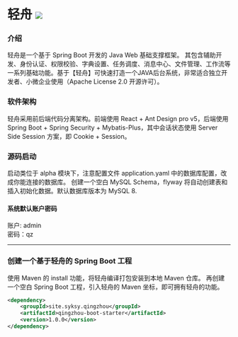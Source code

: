 # 轻舟 ![](https://img.shields.io/badge/license-Apache%202-blue)


### 介绍
轻舟是一个基于 Spring Boot 开发的 Java Web 基础支撑框架。
其包含辅助开发、身份认证、权限校验、字典设置、任务调度、消息中心、文件管理、工作流等一系列基础功能。基于【轻舟】可快速打造一个JAVA后台系统，非常适合独立开发者、小微企业使用（Apache License 2.0 开源许可）。  

### 软件架构
轻舟采用前后端代码分离架构。前端使用 React + Ant Design pro v5，后端使用 Spring Boot + Spring Security + Mybatis-Plus，其中会话状态使用 Server Side Session 方案，即 Cookie + Session。

### 源码启动

启动类位于 alpha 模块下，注意配置文件 application.yaml 中的数据库配置，改成你能连接的数据库。
创建一个空白 MySQL Schema，flyway 将自动创建表和插入初始化数据。默认数据库版本为 MySQL 8. 

#### 系统默认账户密码

账户: admin  
密码：qz  

-----------

### 创建一个基于轻舟的 Spring Boot 工程
使用 Maven 的 install 功能，将轻舟编译打包安装到本地 Maven 仓库。
再创建一个空白 Spring Boot 工程，引入轻舟的 Maven 坐标，即可拥有轻舟的功能。

```xml
<dependency>
    <groupId>site.syksy.qingzhou</groupId>
    <artifactId>qingzhou-boot-starter</artifactId>
    <version>1.0.0</version>
</dependency>
```

